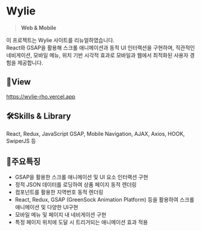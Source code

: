 # **Wylie**
>**Web & Mobile**

이 프로젝트는 Wylie 사이트를 리뉴얼하였습니다.
</br>React와 GSAP을 활용해 스크롤 애니메이션과 동적 UI 인터랙션을 구현하며, 직관적인 네비게이션, 모바일 메뉴, 위치 기반 시각적 효과로 모바일과 웹에서 최적화된 사용자 경험을 제공합니다.

## 📑View
https://wylie-rho.vercel.app

## 🛠Skills & Library 
React, Redux, JavaScript GSAP, Mobile Navigation, AJAX, Axios, HOOK, SwiperJS 등 

## 📣주요특징
* GSAP을 활용한 스크롤 애니메이션 및 UI 요소 인터랙션 구현
* 정적 JSON 데이터를 로딩하여 상품 페이지 동적 렌더링
* 컴포넌트를 활용한 지역번호 동적 렌더링
* React, Redux, GSAP (GreenSock Animation Platform) 등을 활용하여 스크롤 애니메이션 및 다양한 UI구현
* 모바일 메뉴 및 페이지 내 네비게이션 구현
* 특정 페이지 위치에 도달 시 트리거되는 애니메이션 효과 적용


